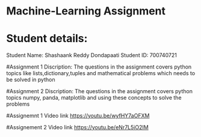 # Machine-Learning Assignment 

# Student details:
Student Name: Shashaank Reddy Dondapaati
Student ID: 700740721

#Assignment 1 Discription:
The questions in the assignment covers python topics like lists,dictionary,tuples and mathematical problems which needs to be solved in python

#Assignment 2 Discription:
The questions in the assignment covers python topics numpy, panda, matplotlib and using these concepts to solve the problems

#Assignemnt 1 Video link
https://youtu.be/wyfHY7aOFXM

#Assignement 2 Video link
https://youtu.be/eNr7L5iO2IM
